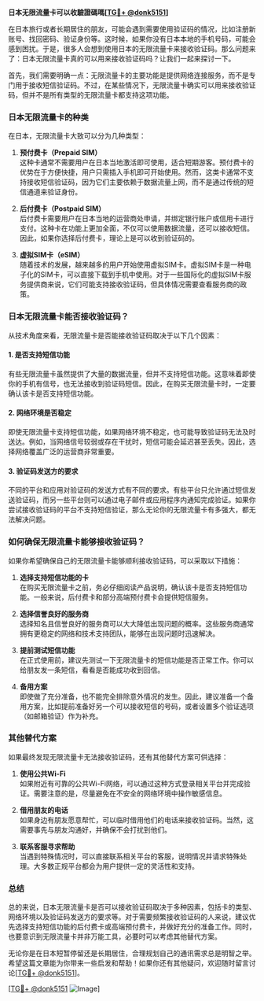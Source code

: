 **日本无限流量卡可以收驗證碼嗎[[TG💪+ @donk5151](https://t.me/s/donk5151)]**

在日本旅行或者长期居住的朋友，可能会遇到需要使用验证码的情况，比如注册新账号、找回密码、验证身份等。这时候，如果你没有日本本地的手机号码，可能会感到困扰。于是，很多人会想到使用日本的无限流量卡来接收验证码。那么问题来了：日本无限流量卡真的可以用来接收验证码吗？让我们一起来探讨一下。

首先，我们需要明确一点：无限流量卡的主要功能是提供网络连接服务，而不是专门用于接收短信验证码。不过，在某些情况下，无限流量卡确实可以用来接收验证码，但并不是所有类型的无限流量卡都支持这项功能。

### 日本无限流量卡的种类

在日本，无限流量卡大致可以分为几种类型：

1. **预付费卡（Prepaid SIM）**  
   这种卡通常不需要用户在日本当地激活即可使用，适合短期游客。预付费卡的优势在于方便快捷，用户只需插入手机即可开始使用。然而，这类卡通常不支持接收短信验证码，因为它们主要依赖于数据流量上网，而不是通过传统的短信通道来验证身份。

2. **后付费卡（Postpaid SIM）**  
   后付费卡需要用户在日本当地的运营商处申请，并绑定银行账户或信用卡进行支付。这种卡在功能上更加全面，不仅可以使用数据流量，还可以接收短信。因此，如果你选择后付费卡，理论上是可以收到验证码的。

3. **虚拟SIM卡（eSIM）**  
   随着技术的发展，越来越多的用户开始使用虚拟SIM卡。虚拟SIM卡是一种电子化的SIM卡，可以直接下载到手机中使用。对于一些国际化的虚拟SIM卡服务提供商来说，它们可能支持接收验证码，但具体情况需要查看服务商的政策。

### 日本无限流量卡能否接收验证码？

从技术角度来看，无限流量卡是否能接收验证码取决于以下几个因素：

#### 1. 是否支持短信功能
有些无限流量卡虽然提供了大量的数据流量，但并不支持短信功能。这意味着即使你的手机有信号，也无法接收到验证码短信。因此，在购买无限流量卡时，一定要确认该卡是否支持短信功能。

#### 2. 网络环境是否稳定
即使无限流量卡支持短信功能，如果网络环境不稳定，也可能导致验证码无法及时送达。例如，当网络信号较弱或存在干扰时，短信可能会延迟甚至丢失。因此，选择网络覆盖广泛的运营商非常重要。

#### 3. 验证码发送方的要求
不同的平台和应用对验证码的发送方式有不同的要求。有些平台只允许通过短信发送验证码，而另一些平台则可以通过电子邮件或应用程序内通知完成验证。如果你尝试接收验证码的平台不支持短信验证，那么无论你的无限流量卡有多强大，都无法解决问题。

### 如何确保无限流量卡能够接收验证码？

如果你希望确保自己的无限流量卡能够顺利接收验证码，可以采取以下措施：

1. **选择支持短信功能的卡**  
   在购买无限流量卡之前，务必仔细阅读产品说明，确认该卡是否支持短信功能。一般来说，后付费卡和部分高端预付费卡会提供短信服务。

2. **选择信誉良好的服务商**  
   选择知名且信誉良好的服务商可以大大降低出现问题的概率。这些服务商通常拥有更稳定的网络和技术支持团队，能够在出现问题时迅速解决。

3. **提前测试短信功能**  
   在正式使用前，建议先测试一下无限流量卡的短信功能是否正常工作。你可以给朋友发一条短信，看看是否能成功收到回信。

4. **备用方案**  
   即使做了充分准备，也不能完全排除意外情况的发生。因此，建议准备一个备用方案，比如提前准备好另一个可以接收短信的号码，或者设置多个验证选项（如邮箱验证）作为补充。

### 其他替代方案

如果最终发现无限流量卡无法接收验证码，还有其他替代方案可供选择：

1. **使用公共Wi-Fi**  
   如果附近有可靠的公共Wi-Fi网络，可以通过这种方式登录相关平台并完成验证。需要注意的是，尽量避免在不安全的网络环境中操作敏感信息。

2. **借用朋友的电话**  
   如果身边有朋友愿意帮忙，可以临时借用他们的电话来接收验证码。当然，这需要事先与朋友沟通好，并确保不会打扰到他们。

3. **联系客服寻求帮助**  
   当遇到特殊情况时，可以直接联系相关平台的客服，说明情况并请求特殊处理。大多数正规平台都会为用户提供一定的灵活性和支持。

### 总结

总的来说，日本无限流量卡是否可以接收验证码取决于多种因素，包括卡的类型、网络环境以及验证码发送方的要求等。对于需要频繁接收验证码的人来说，建议优先选择支持短信功能的后付费卡或高端预付费卡，并做好充分的准备工作。同时，也要意识到无限流量卡并非万能工具，必要时可以考虑其他替代方案。

无论你是在日本短暂停留还是长期居住，合理规划自己的通讯需求总是明智之举。希望这篇文章能为你带来一些启发和帮助！如果你还有其他疑问，欢迎随时留言讨论[[TG💪+ @donk5151](https://t.me/s/donk5151)]。

[[TG💪+ @donk5151](https://t.me/s/donk5151) ![Image](https://i.postimg.cc/rwNCRYN7/Snipaste-2025-04-30-17-27-05.png)]